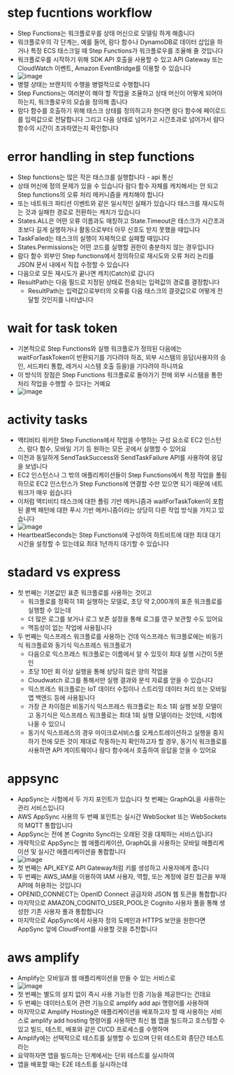 # step fucntions workflow
- Step Functions는 워크플로우를 상태 머신으로 모델링 하게 해줍니다
- 워크플로우의 각 단계는, 예를 들어, 람다 함수나 DynamoDB로 데이터 삽입을 하거나 특정 ECS 태스크일 때 Step Functions가 워크플로우를 조율해 줄 것입니다
- 워크플로우를 시작하기 위해 SDK API 호출을 사용할 수 있고 API Gateway 또는 CloudWatch 이벤트, Amazon EventBridge를 이용할 수 있습니다
- ![image](https://github.com/user-attachments/assets/4ab450fc-73f9-4f72-b779-403c4a23a62a)
- 병렬 상태는 브랜치의 수행을 병렬적으로 수행합니다
- Step Functions는 여러분이 해야 할 작업을 조율하고 상태 머신이 어떻게 되어야 하는지, 워크플로우의 모습을 정의해 줍니다
- 람다 함수를 호출하기 위해 태스크 상태를 정의하고자 한다면 람다 함수에 페이로드를 입력값으로 전달합니다 그리고 다음 상태로 넘어가고 시간초과로 넘어가서 람다 함수의 시간이 초과하였는지 확인합니다

# error handling in step functions
- Step functions는 많은 작은 태스크를 실행합니다 - api 통신
- 상태 머신에 정의 문제가 있을 수 있습니다 람다 함수 자체를 캐치해서는 안 되고 Step functions의 오류 처리 메커니즘을 캐치해야 합니다
- 또는 네트워크 파티션 이벤트와 같은 일시적인 실패가 있습니다 태스크를 재시도하는 것과 실패한 경로로 전환하는 캐치가 있습니다
- States.ALL은 어떤 오류 이름과도 매칭하고 State.Timeout은 태스크가 시간초과 초보다 길게 실행하거나 활동으로부터 아무 신호도 받지 못했을 때입니다
- TaskFailed는 태스크의 실행이 자체적으로 실패할 때입니다
- States.Permissions는 어떤 코드를 실행할 권한이 충분하지 않는 경우입니다
- 람다 함수 외부인 Step functions에서 정의하므로 재시도와 오류 처리 논리를 JSON 문서 내에서 직접 수정할 수 있습니다
- 다음으로 모든 재시도가 끝나면 캐치(Catch)로 갑니다
- ResultPath는 다음 필드로 지정된 상태로 전송되는 입력값의 경로를 결정합니다
  - ResultPath는 입력값으로부터의 오류를 다음 태스크의 결괏값으로 어떻게 전달할 것인지를 나타냅니다
 
# wait for task token
- 기본적으로 Step Functions와 실행 워크플로가 정의된 다음에는 waitForTaskToken이 반환되기를 기다려야 하죠, 외부 시스템의 응답(사용자의 승인, 서드파티 통합, 레거시 시스템 호출 등을)을 기다려야 하니까요
- 이 방식의 장점은 Step Functions 워크플로로 돌아가기 전에 외부 시스템을 통한 처리 작업을 수행할 수 있다는 거예요
- ![image](https://github.com/user-attachments/assets/c890fb4e-877d-456b-a8df-c3349e86f755)

# activity tasks
- 액티비티 워커란 Step Functions에서 작업을 수행하는 구성 요소로 EC2 인스턴스, 람다 함수, 모바일 기기 등 원하는 모든 곳에서 실행할 수 있어요
- 이전과 동일하게 SendTaskSuccess와 SendTaskFailure API를 사용하여 응답을 보냅니다
- EC2 인스턴스나 그 밖의 애플리케이션들이 Step Functions에서 특정 작업을 폴링하므로 EC2 인스턴스가 Step Functions에 연결할 수만 있으면 되기 때문에 네트워크가 매우 쉽습니다
- 이처럼 액티비티 태스크에 대한 폴링 기반 메커니즘과 waitForTaskToken이 포함된 콜백 패턴에 대한 푸시 기반 메커니즘이라는 상당히 다른 작업 방식을 가지고 있습니다
- ![image](https://github.com/user-attachments/assets/05020eed-0dd8-4816-a33e-e8ed17cd5c06)
- HeartbeatSeconds는 Step Functions에 구성하여 하트비트에 대한 최대 대기 시간을 설정할 수 있는데요 최대 1년까지 대기할 수 있습니다

# stadard vs express
- 첫 번째는 기본값인 표준 워크플로를 사용하는 것이고
  - 워크플로를 정확히 1회 실행하는 모델로, 초당 약 2,000개의 표준 워크플로를 실행할 수 있는데
  - 더 많은 로그를 보거나 로그 보존 설정을 통해 로그를 영구 보관할 수도 있어요
  - 멱등성이 없는 작업에 사용됩니다
- 두 번째는 익스프레스 워크플로를 사용하는 건데 익스프레스 워크플로에는 비동기식 워크플로와 동기식 익스프레스 워크플로가
  - 다음으로 익스프레스 워크플로는 이름에서 알 수 있듯이 최대 실행 시간이 5분인
  - 초당 10만 회 이상 실행을 통해 상당히 많은 양의 작업을
  - Cloudwatch 로그를 통해서만 실행 결과와 분석 자료를 얻을 수 있습니다
  - 익스프레스 워크플로는 IoT 데이터 수집이나 스트리밍 데이터 처리 또는 모바일 앱 백엔드 등에 사용됩니다
  - 가장 큰 차이점은 비동기식 익스프레스 워크플로는 최소 1회 실행 보장 모델이고 동기식은 익스프레스 워크플로는 최대 1회 실행 모델이라는 것인데, 시험에 나올 수 있으니
  - 동기식 익스프레스의 경우 마이크로서비스를 오케스트레이션하고 실행을 중지하기 전에 모든 것이 제대로 작동하는지 확인하고자 할 경우, 동기식 워크플로를 사용하면 API 게이트웨이나 람다 함수에서 호출하여 응답을 얻을 수 있어요

# appsync
- AppSync는 시험에서 두 가지 포인트가 있습니다 첫 번째는 GraphQL을 사용하는 관리 서비스입니다
- AWS AppSync 사용의 두 번째 포인트는 실시간 WebSocket 또는 WebSockets의 MQTT 통합입니다
- AppSync는 전에 본 Cognito Sync라는 오래된 것을 대체하는 서비스입니다
- 개략적으로 AppSync는 웹 애플리케이션, GraphQL을 사용하는 모바일 애플리케이션 및 실시간 애플리케이션을 통합합니다
- ![image](https://github.com/user-attachments/assets/db6e9d8c-ab26-4457-9e05-49148fae5657)
- 첫 번째는 API_KEY로 API Gateway처럼 키를 생성하고 사용자에게 줍니다
- 두 번째는 AWS_IAM을 이용하여 IAM 사용자, 역할, 또는 계정에 걸친 접근을 부재 API에 허용하는 것입니다
- OPENID_CONNECT는 OpenID Connect 공급자와 JSON 웹 토큰을 통합합니다
- 마지막으로 AMAZON_COGNITO_USER_POOL은 Cognito 사용자 풀을 통해 생성한 기존 사용자 풀과 통합합니다
- 마지막으로 AppSync에서 사용자 정의 도메인과 HTTPS 보안을 원한다면 AppSync 앞에 CloudFront를 사용할 것을 추천합니다

# aws amplify
- Amplify는 모바일과 웹 애플리케이션을 만들 수 있는 서비스로
- ![image](https://github.com/user-attachments/assets/88c84855-bae0-4ea0-af51-2941e06d6de6)
- 첫 번째는 별도의 설치 없이 즉시 사용 가능한 인증 기능을 제공한다는 건데요
- 두 번째는 데이터스토어 관련 기능으로 amplify add api 명령어를 사용하여
- 마지막으로 Amplify Hosting은 애플리케이션을 배포하고자 할 때 사용하는 서비스로 amplify add hosting 명령어를 사용하면 최신 웹 앱을 빌드하고 호스팅할 수 있고 빌드, 테스트, 배포와 같은 CI/CD 프로세스를 수행하며
- Amplify에는 선택적으로 테스트를 실행할 수 있으며 단위 테스트와 종단간 테스트라는
- 요약하자면 앱을 빌드하는 단계에서는 단위 테스트를 실시하여
- 앱을 배포할 때는 E2E 테스트를 실시하는데
